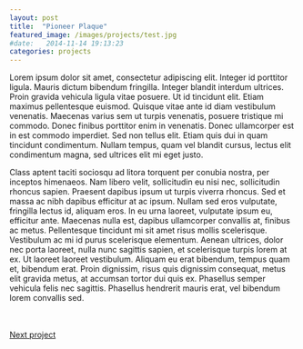 ```yaml
---
layout: post
title:  "Pioneer Plaque"
featured_image: /images/projects/test.jpg
#date:   2014-11-14 19:13:23
categories: projects
---
```



Lorem ipsum dolor sit amet, consectetur adipiscing elit. Integer id porttitor ligula. Mauris dictum bibendum fringilla. Integer blandit interdum ultrices. Proin gravida vehicula ligula vitae posuere. Ut id tincidunt elit. Etiam maximus pellentesque euismod. Quisque vitae ante id diam vestibulum venenatis. Maecenas varius sem ut turpis venenatis, posuere tristique mi commodo. Donec finibus porttitor enim in venenatis. Donec ullamcorper est in est commodo imperdiet. Sed non tellus elit. Etiam quis dui in quam tincidunt condimentum. Nullam tempus, quam vel blandit cursus, lectus elit condimentum magna, sed ultrices elit mi eget justo.

Class aptent taciti sociosqu ad litora torquent per conubia nostra, per inceptos himenaeos. Nam libero velit, sollicitudin eu nisi nec, sollicitudin rhoncus sapien. Praesent dapibus ipsum ut turpis viverra rhoncus. Sed et massa ac nibh dapibus efficitur at ac ipsum. Nullam sed eros vulputate, fringilla lectus id, aliquam eros. In eu urna laoreet, vulputate ipsum eu, efficitur ante. Maecenas nulla est, dapibus ullamcorper convallis at, finibus ac metus. Pellentesque tincidunt mi sit amet risus mollis scelerisque. Vestibulum ac mi id purus scelerisque elementum. Aenean ultrices, dolor nec porta laoreet, nulla nunc sagittis sapien, et scelerisque turpis lorem at ex. Ut laoreet laoreet vestibulum. Aliquam eu erat bibendum, tempus quam et, bibendum erat. Proin dignissim, risus quis dignissim consequat, metus elit gravida metus, at accumsan tortor dui quis ex. Phasellus semper vehicula felis nec sagittis. Phasellus hendrerit mauris erat, vel bibendum lorem convallis sed.

<br>
<br>
<a href="http://materiaterza.com/projects/2015/10/01/Pioneer%20Plaque.html">Next project</a>
